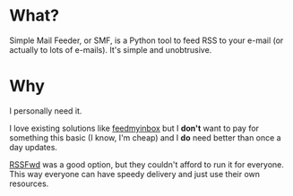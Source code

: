 # What?
Simple Mail Feeder, or SMF, is a Python tool to feed RSS to your e-mail (or actually to lots of e-mails).  It's simple and unobtrusive.

# Why
I personally need it.

I love existing solutions like [feedmyinbox](http://www.feedmyinbox.com/pricing/) but I **don't** want to pay for something this basic (I know, I'm cheap) and I **do** need better than once a day updates.

[RSSFwd](http://rssfwd.wordpress.com/) was a good option, but they couldn't afford to run it for everyone. This way everyone can have speedy delivery and just use their own resources.
